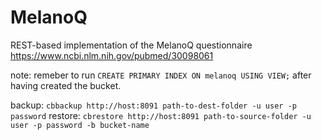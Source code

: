 # MelanoQ

REST-based implementation of the MelanoQ questionnaire https://www.ncbi.nlm.nih.gov/pubmed/30098061

note: remeber to run `CREATE PRIMARY INDEX ON melanoq USING VIEW;` after having created the bucket.


backup: `cbbackup http://host:8091 path-to-dest-folder -u user -p password`
restore: `cbrestore http://host:8091 path-to-source-folder -u user -p password -b bucket-name`